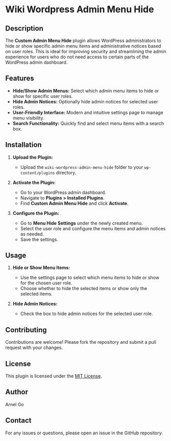 # Wiki Wordpress Admin Menu Hide

## Description
The **Custom Admin Menu Hide** plugin allows WordPress administrators to hide or show specific admin menu items and administrative notices based on user roles. This is ideal for improving security and streamlining the admin experience for users who do not need access to certain parts of the WordPress admin dashboard.

## Features
- **Hide/Show Admin Menus:** Select which admin menu items to hide or show for specific user roles.
- **Hide Admin Notices:** Optionally hide admin notices for selected user roles.
- **User-Friendly Interface:** Modern and intuitive settings page to manage menu visibility.
- **Search Functionality:** Quickly find and select menu items with a search box.

## Installation
1. **Upload the Plugin:**
   - Upload the `wiki-wordpress-admin-menu-hide` folder to your `wp-content/plugins` directory.

2. **Activate the Plugin:**
   - Go to your WordPress admin dashboard.
   - Navigate to **Plugins > Installed Plugins**.
   - Find **Custom Admin Menu Hide** and click **Activate**.

3. **Configure the Plugin:**
   - Go to **Menu Hide Settings** under the newly created menu.
   - Select the user role and configure the menu items and admin notices as needed.
   - Save the settings.

## Usage
1. **Hide or Show Menu Items:**
   - Use the settings page to select which menu items to hide or show for the chosen user role.
   - Choose whether to hide the selected items or show only the selected items.

2. **Hide Admin Notices:**
   - Check the box to hide admin notices for the selected user role.

## Contributing
Contributions are welcome! Please fork the repository and submit a pull request with your changes.

## License
This plugin is licensed under the [MIT License](LICENSE).

## Author
Arnel Go

## Contact
For any issues or questions, please open an issue in the GitHub repository.
